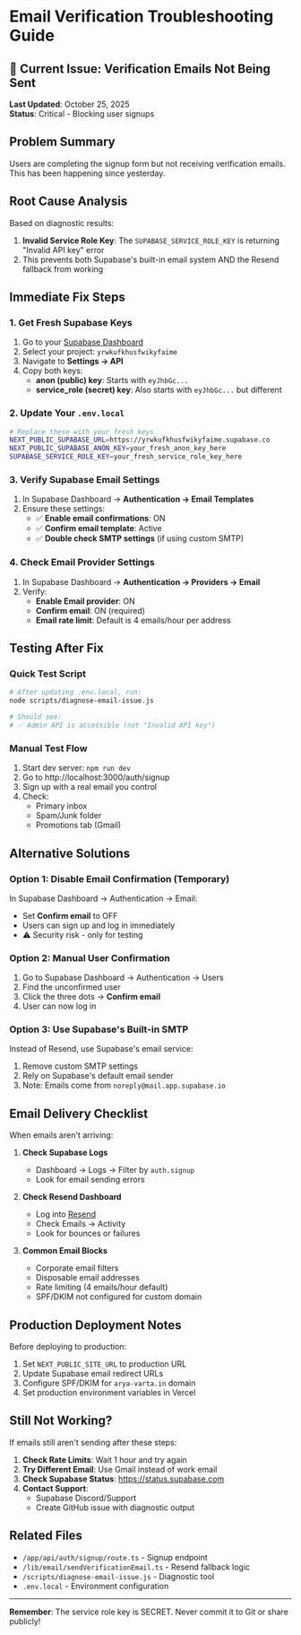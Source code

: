 # Email Verification Troubleshooting Guide

## 🚨 Current Issue: Verification Emails Not Being Sent

**Last Updated**: October 25, 2025  
**Status**: Critical - Blocking user signups

## Problem Summary
Users are completing the signup form but not receiving verification emails. This has been happening since yesterday.

## Root Cause Analysis

Based on diagnostic results:
1. **Invalid Service Role Key**: The `SUPABASE_SERVICE_ROLE_KEY` is returning "Invalid API key" error
2. This prevents both Supabase's built-in email system AND the Resend fallback from working

## Immediate Fix Steps

### 1. Get Fresh Supabase Keys
1. Go to your [Supabase Dashboard](https://app.supabase.com)
2. Select your project: `yrwkufkhusfwikyfaime`
3. Navigate to **Settings → API**
4. Copy both keys:
   - **anon (public) key**: Starts with `eyJhbGc...` 
   - **service_role (secret) key**: Also starts with `eyJhbGc...` but different

### 2. Update Your `.env.local`
```bash
# Replace these with your fresh keys
NEXT_PUBLIC_SUPABASE_URL=https://yrwkufkhusfwikyfaime.supabase.co
NEXT_PUBLIC_SUPABASE_ANON_KEY=your_fresh_anon_key_here
SUPABASE_SERVICE_ROLE_KEY=your_fresh_service_role_key_here
```

### 3. Verify Supabase Email Settings
1. In Supabase Dashboard → **Authentication → Email Templates**
2. Ensure these settings:
   - ✅ **Enable email confirmations**: ON
   - ✅ **Confirm email template**: Active
   - ✅ **Double check SMTP settings** (if using custom SMTP)

### 4. Check Email Provider Settings
1. In Supabase Dashboard → **Authentication → Providers → Email**
2. Verify:
   - **Enable Email provider**: ON
   - **Confirm email**: ON (required)
   - **Email rate limit**: Default is 4 emails/hour per address

## Testing After Fix

### Quick Test Script
```bash
# After updating .env.local, run:
node scripts/diagnose-email-issue.js

# Should see:
# ✅ Admin API is accessible (not "Invalid API key")
```

### Manual Test Flow
1. Start dev server: `npm run dev`
2. Go to http://localhost:3000/auth/signup
3. Sign up with a real email you control
4. Check:
   - Primary inbox
   - Spam/Junk folder
   - Promotions tab (Gmail)

## Alternative Solutions

### Option 1: Disable Email Confirmation (Temporary)
In Supabase Dashboard → Authentication → Email:
- Set **Confirm email** to OFF
- Users can sign up and log in immediately
- ⚠️ Security risk - only for testing

### Option 2: Manual User Confirmation
1. Go to Supabase Dashboard → Authentication → Users
2. Find the unconfirmed user
3. Click the three dots → **Confirm email**
4. User can now log in

### Option 3: Use Supabase's Built-in SMTP
Instead of Resend, use Supabase's email service:
1. Remove custom SMTP settings
2. Rely on Supabase's default email sender
3. Note: Emails come from `noreply@mail.app.supabase.io`

## Email Delivery Checklist

When emails aren't arriving:

1. **Check Supabase Logs**
   - Dashboard → Logs → Filter by `auth.signup`
   - Look for email sending errors

2. **Check Resend Dashboard**
   - Log into [Resend](https://resend.com)
   - Check Emails → Activity
   - Look for bounces or failures

3. **Common Email Blocks**
   - Corporate email filters
   - Disposable email addresses
   - Rate limiting (4 emails/hour default)
   - SPF/DKIM not configured for custom domain

## Production Deployment Notes

Before deploying to production:
1. Set `NEXT_PUBLIC_SITE_URL` to production URL
2. Update Supabase email redirect URLs
3. Configure SPF/DKIM for `arya-varta.in` domain
4. Set production environment variables in Vercel

## Still Not Working?

If emails still aren't sending after these steps:

1. **Check Rate Limits**: Wait 1 hour and try again
2. **Try Different Email**: Use Gmail instead of work email
3. **Check Supabase Status**: https://status.supabase.com
4. **Contact Support**: 
   - Supabase Discord/Support
   - Create GitHub issue with diagnostic output

## Related Files
- `/app/api/auth/signup/route.ts` - Signup endpoint
- `/lib/email/sendVerificationEmail.ts` - Resend fallback logic
- `/scripts/diagnose-email-issue.js` - Diagnostic tool
- `.env.local` - Environment configuration

---

**Remember**: The service role key is SECRET. Never commit it to Git or share publicly!